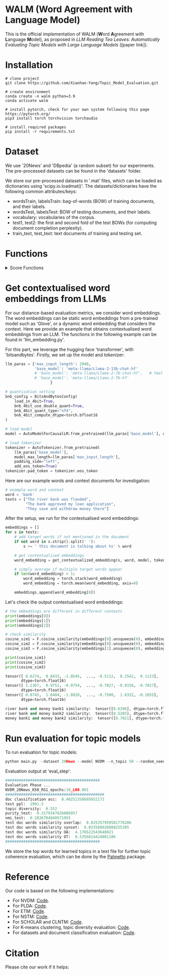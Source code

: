 # WALM (Word Agreement with Language Model)
This is the official implementation of WALM (**W**ord **A**greement with **L**anguage **M**odel), as proposed in *LLM Reading Tea Leaves: Automatically Evaluating Topic Models with Large Language Models* ([paper link]).

# Installation
```
# clone project
git clone https://github.com/Xiaohao-Yang/Topic_Model_Evaluation.git

# create environment
conda create -n walm python=3.9
conda activate walm

# install pytorch, check for your own system following this page https://pytorch.org/
pip3 install torch torchvision torchaudio

# install required packages
pip install -r requirements.txt
```

# Dataset
We use '20News' and 'DBpedia' (a random subset) for our experiments. The pre-processed datasets can be found in the 'datasets' folder.

We store our pre-processed datasets in '.mat' files, which can be loaded as dictionaries using 'scipy.io.loadmat()'. The datasets/dictionaries have the following common attributes/keys:
* wordsTrain, labelsTrain: bag-of-words (BOW) of training documents, and their labels.
* wordsTest, labelsTest: BOW of testing documents, and their labels.
* vocabulary: vocabularies of the corpus.
* test1, test2: the first and second fold of the test BOWs (for computing document completion perplexity).
* train_text, test_text: text documents of training and testing set.


# Functions
<details>
  <summary>Score Functions</summary>
  
  This is a detailed explanation hidden inside a foldable section. You can add more text here, use Markdown formatting, or even include images or links.
</details>




# Get contextualised word embeddings from LLMs
For our distance-based evaluation metrics, we consider word embeddings. The word embeddings can be static word embeddings from a pre-trained model such as 'Glove', or a dynamic word embedding that considers the context. Here we provide an example that obtains contextualised word embeddings from an LLM. The functions in the following example can be found in 'llm_embedding.py'.

For this part, we leverage the hugging face 'transformer', with 'bitsandbytes'. Firstly, we set up the model and tokenizer:
```python
llm_paras = {'max_input_length': 2048,
             'base_model': 'meta-llama/Llama-2-13b-chat-hf'
             # 'base_model': 'meta-llama/Llama-2-7b-chat-hf',   # feel free to try different ones
             # 'base_model': 'meta-llama/Llama-2-7b-hf'         
                    }

# quantisation setting
bnb_config = BitsAndBytesConfig(
    load_in_4bit=True,
    bnb_4bit_use_double_quant=True,
    bnb_4bit_quant_type="nf4",
    bnb_4bit_compute_dtype=torch.bfloat16
)

# load model
model = AutoModelForCausalLM.from_pretrained(llm_paras['base_model'], quantization_config=bnb_config)

# load tokenizer
tokenizer = AutoTokenizer.from_pretrained(
    llm_paras['base_model'],
    model_max_length=llm_paras['max_input_length'],
    padding_side="left",
    add_eos_token=True)
tokenizer.pad_token = tokenizer.eos_token
```
Here are our example words and context documents for investigation:
```python
# example word and context
word = 'bank'
texts = ["The river bank was flooded",
         "The bank approved my loan application",
         "They save and withdraw money there"]
```
After the setup, we run for the contextualised word embeddings:
```python
embeddings = []
for s in texts:
    # add target words if not mentioned in the document
    if not word in s.strip().split(' '):
        s += ' this document is talking about %s' % word

    # get contextualised embeddings
    word_embedding = get_contextualized_embedding(s, word, model, tokenizer)

    # simply average if multiple target words appear
    if len(word_embedding) > 1:
        word_embedding = torch.stack(word_embedding)
        word_embedding = torch.mean(word_embedding, axis=0)

    embeddings.append(word_embedding[0])
```
Let's check the output contextualised word embeddings:
```python
# the embeddings are different in different contexts
print(embeddings[0])
print(embeddings[1])
print(embeddings[2])

# check similarity
cosine_sim1 = F.cosine_similarity(embeddings[0].unsqueeze(0), embeddings[1].unsqueeze(0))
cosine_sim2 = F.cosine_similarity(embeddings[0].unsqueeze(0), embeddings[2].unsqueeze(0))
cosine_sim3 = F.cosine_similarity(embeddings[1].unsqueeze(0), embeddings[2].unsqueeze(0))

print(cosine_sim1)
print(cosine_sim2)
print(cosine_sim3)
```

```python
tensor([ 0.6274,  0.8433, -1.8545,  ..., -0.5112,  0.2542,  0.1123],
       dtype=torch.float16)
tensor([ 1.1367,  0.9751, -0.0754,  ..., -0.7827, -0.0156, -0.7827],
       dtype=torch.float16)
tensor([ 0.8745,  1.6484, -1.0928,  ..., -0.7500,  1.0332, -0.1855],
       dtype=torch.float16)

river bank and money bank1 similarity:  tensor([0.6396], dtype=torch.float16)
river bank and money bank2 similarity:  tensor([0.5205], dtype=torch.float16)
money bank1 and money bank2 similarity:  tensor([0.7021], dtype=torch.float16)
```

# Run evaluation for topic models
To run evaluation for topic models:
```python
python main.py --dataset 20News --model NVDM --n_topic 50 --random_seed 1 --epochs 100 --eval_step 10
```
Evaluation output at 'eval_step':
```python
##########################################
Evaluation Phase ...
NVDM_20News_K50_RS1_epochs:10_LR0.001
############################################
doc classification acc:  0.40251358695652173
test ppl:  2991.5
topic diversity:  0.552
purity_test:  0.3179347826086957
nmi_test:  0.2826704840571955
test doc words similarity overlap:  0.025357959581776286
test doc words similarity synset:  0.033568926088255305
test doc words similarity OA:  4.176522543640821
test doc words similarity OT:  0.5356814424001106
##########################################
```
We store the top words for learned topics in a text file for further topic coherence evaluation, which can be done by the [Palmetto](https://github.com/dice-group/Palmetto) package.

# Reference
Our code is based on the following implementations:
* For NVDM: [Code](https://github.com/visionshao/NVDM).
* For PLDA: [Code](https://github.com/estebandito22/PyTorchAVITM).
* For ETM: [Code](https://github.com/lfmatosm/embedded-topic-model).
* For NSTM: [Code](https://github.com/ethanhezhao/NeuralSinkhornTopicModel).
* For SCHOLAR and CLNTM: [Code](https://github.com/nguyentthong/CLNTM).
* For K-means clustering, topic diversity evaluation: [Code](https://github.com/NoviceStone/HyperMiner/tree/main).
* For datasets and document classification evaluation: [Code](https://github.com/Xiaohao-Yang/Topic_Model_Generalisation).


# Citation
Please cite our work if it helps:

